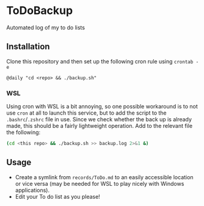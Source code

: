 # ToDoBackup
Automated log of my to do lists

## Installation
Clone this repository and then set up the following cron rule using `crontab -e`
```cron
@daily "cd <repo> && ./backup.sh"
```

### WSL
Using cron with WSL is a bit annoying, so one possible workaround is to not use `cron` at all to launch this service, but to add the script to the `.bashrc`/`.zshrc` file in use. Since we check whether the back up is already made, this should be a fairly lightweight operation. Add to the relevant file the following:
```bash
(cd <this repo> && ./backup.sh >> backup.log 2>&1 &)
```

## Usage
* Create a symlink from `records/ToDo.md` to an easily accessible location or vice versa (may be needed for WSL to play nicely with Windows applications).
* Edit your To do list as you please!
